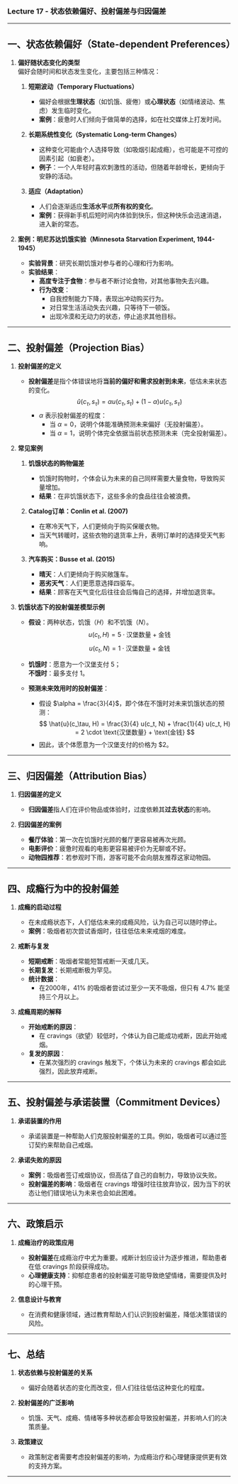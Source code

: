 ### **Lecture 17 - 状态依赖偏好、投射偏差与归因偏差**  

---

## **一、状态依赖偏好（State-dependent Preferences）**

1. **偏好随状态变化的类型**  
   偏好会随时间和状态发生变化，主要包括三种情况：  

   1. **短期波动（Temporary Fluctuations）**  
      - 偏好会根据**生理状态**（如饥饿、疲倦）或**心理状态**（如情绪波动、焦虑）发生临时变化。  
      - **案例**：疲惫时人们倾向于做简单的选择，如在社交媒体上打发时间。

   2. **长期系统性变化（Systematic Long-term Changes）**  
      - 这种变化可能由个人选择导致（如吸烟引起成瘾），也可能是不可控的因素引起（如衰老）。  
      - **例子**：一个人年轻时喜欢刺激性的活动，但随着年龄增长，更倾向于安静的活动。

   3. **适应（Adaptation）**  
      - 人们会逐渐适应**生活水平**或**所有权的变化**。  
      - **案例**：获得新手机后短时间内体验到快乐，但这种快乐会迅速消退，进入新的常态。

2. **案例：明尼苏达饥饿实验（Minnesota Starvation Experiment, 1944-1945）**  
   - **实验背景**：研究长期饥饿对参与者的心理和行为影响。  
   - **实验结果**：  
     - **高度专注于食物**：参与者不断讨论食物，对其他事物失去兴趣。  
     - **行为改变**：
       - 自我控制能力下降，表现出冲动购买行为。
       - 对日常生活活动失去兴趣，只等待下一顿饭。
       - 出现冷漠和无动力的状态，停止追求其他目标。

---

## **二、投射偏差（Projection Bias）**

1. **投射偏差的定义**  
   - **投射偏差**是指个体错误地将**当前的偏好和需求投射到未来**，低估未来状态的变化。  
     $$
     \hat{u}(c_\tau, s_\tau) = \alpha u(c_\tau, s_t) + (1 - \alpha) u(c_\tau, s_\tau)
     $$
     - $\alpha$ 表示投射偏差的程度：  
       - 当 $\alpha = 0$，说明个体能准确预测未来偏好（无投射偏差）。  
       - 当 $\alpha = 1$，说明个体完全依据当前状态预测未来（完全投射偏差）。

2. **常见案例**  

   1. **饥饿状态的购物偏差**  
      - 饥饿时购物时，个体会认为未来的自己同样需要大量食物，导致购买量增加。  
      - **结果**：在非饥饿状态下，这些多余的食品往往会被浪费。

   2. **Catalog订单：Conlin et al. (2007)**  
      - 在寒冷天气下，人们更倾向于购买保暖衣物。  
      - 当天气转暖时，这些衣物的退货率上升，表明订单时的选择受天气影响。

   3. **汽车购买：Busse et al. (2015)**  
      - **晴天**：人们更倾向于购买敞篷车。  
      - **恶劣天气**：人们更愿意选择四驱车。  
      - **结果**：顾客在天气变化后往往会后悔自己的选择，并增加退货率。

3. **饥饿状态下的投射偏差模型示例**  
   - **假设**：两种状态，饥饿（$H$）和不饥饿（$N$）。  
     $$
     u(c_t, H) = 5 \cdot \text{汉堡数量} + \text{金钱}
     $$
     $$
     u(c_t, N) = 1 \cdot \text{汉堡数量} + \text{金钱}
     $$
   - **饥饿时**：愿意为一个汉堡支付 $5；$  
     **不饿时**：最多支付 $1。$

   - **预测未来效用时的投射偏差**：  
     - 假设 $\alpha = \frac{3}{4}$，即个体在不饿时对未来饥饿状态的预测：  
       $$
       \hat{u}(c_\tau, H) = \frac{3}{4} u(c_t, N) + \frac{1}{4} u(c_t, H) = 2 \cdot \text{汉堡数量} + \text{金钱}
       $$
     - 因此，该个体愿意为一个汉堡支付的价格为 $2。

---

## **三、归因偏差（Attribution Bias）**

1. **归因偏差的定义**  
   - **归因偏差**指人们在评价物品或体验时，过度依赖其**过去状态**的影响。

2. **归因偏差的案例**  
   - **餐厅体验**：第一次在饥饿时光顾的餐厅更容易被再次光顾。  
   - **电影评价**：疲惫时观看的电影更容易被评价为无聊或不好。  
   - **动物园推荐**：若参观时下雨，游客可能不会向朋友推荐这家动物园。

---

## **四、成瘾行为中的投射偏差**

1. **成瘾的启动过程**  
   - 在未成瘾状态下，人们低估未来的成瘾风险，认为自己可以随时停止。  
   - **案例**：吸烟者初次尝试香烟时，往往低估未来戒烟的难度。

2. **戒断与复发**  
   - **短期戒断**：吸烟者常能短暂戒断一天或几天。  
   - **长期复发**：长期戒断极为罕见。  
   - **统计数据**：  
     - 在2000年，41% 的吸烟者尝试过至少一天不吸烟，但只有 4.7% 能坚持三个月以上。

3. **成瘾周期的解释**  
   - **开始戒断的原因**：  
     - 在 cravings（欲望）较低时，个体认为自己能成功戒断，因此开始戒烟。  
   - **复发的原因**：  
     - 在某次强烈的 cravings 触发下，个体认为未来的 cravings 都会如此强烈，因此放弃戒断。

---

## **五、投射偏差与承诺装置（Commitment Devices）**

1. **承诺装置的作用**  
   - 承诺装置是一种帮助人们克服投射偏差的工具。例如，吸烟者可以通过签订契约来帮助自己戒烟。

2. **承诺失败的原因**  
   - **案例**：吸烟者签订戒烟协议，但高估了自己的自制力，导致协议失败。  
   - **投射偏差的影响**：吸烟者在 cravings 增强时往往放弃协议，因为当下的状态让他们错误地认为未来也会如此困难。

---

## **六、政策启示**

1. **成瘾治疗的政策应用**  
   - **投射偏差**在成瘾治疗中尤为重要。戒断计划应设计为逐步推进，帮助患者在低 cravings 阶段获得成功。  
   - **心理健康支持**：抑郁症患者的投射偏差可能导致绝望情绪，需要提供及时的心理干预。

2. **信息设计与教育**  
   - 在消费和健康领域，通过教育帮助人们认识到投射偏差，降低决策错误的风险。

---

## **七、总结**

1. **状态依赖与投射偏差的关系**  
   - 偏好会随着状态的变化而改变，但人们往往低估这种变化的程度。

2. **投射偏差的广泛影响**  
   - 饥饿、天气、成瘾、情绪等多种状态都会导致投射偏差，并影响人们的决策质量。

3. **政策建议**  
   - 政策制定者需要考虑投射偏差的影响，为成瘾治疗和心理健康提供更有效的支持方案。

---


